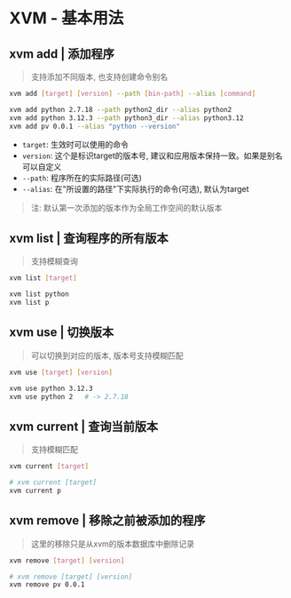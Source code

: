 # XVM - 基本用法

## xvm add | 添加程序

> 支持添加不同版本, 也支持创建命令别名

```bash
xvm add [target] [version] --path [bin-path] --alias [command]
```

```bash
xvm add python 2.7.18 --path python2_dir --alias python2
xvm add python 3.12.3 --path python3_dir --alias python3.12
xvm add pv 0.0.1 --alias "python --version"
```

- `target`: 生效时可以使用的命令
- `version`: 这个是标识target的版本号, 建议和应用版本保持一致。如果是别名可以自定义
- `--path`: 程序所在的实际路径(可选)
- `--alias`: 在"所设置的路径"下实际执行的命令(可选), 默认为target

> 注: 默认第一次添加的版本作为全局工作空间的默认版本

## xvm list | 查询程序的所有版本

> 支持模糊查询

```bash
xvm list [target]
```

```bash
xvm list python
xvm list p
```

## xvm use | 切换版本

> 可以切换到对应的版本, 版本号支持模糊匹配

```bash
xvm use [target] [version]
```

```bash
xvm use python 3.12.3
xvm use python 2   # -> 2.7.18
```

## xvm current | 查询当前版本

> 支持模糊匹配

```bash
xvm current [target]
```

```bash
# xvm current [target]
xvm current p
```

## xvm remove | 移除之前被添加的程序

> 这里的移除只是从xvm的版本数据库中删除记录

```bash
xvm remove [target] [version]
```

```bash
# xvm remove [target] [version]
xvm remove pv 0.0.1
```